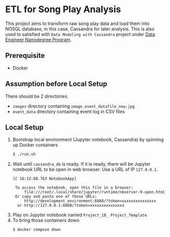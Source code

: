# ETL for Song Play Analysis

This project aims to transform raw song play data and load them into NOSQL database, in this case, Cassandra for later analysis. This is also used to satisfied with `Data Modeling with Cassandra` project under [Data Engineer Nanodegree Program](https://www.udacity.com/course/data-engineer-nanodegree--nd027).

## Prerequisite
- Docker

## Assumption before Local Setup
There should be 2 directories.
- `images` directory containing `image_event_datafile_new.jpg`
- `event_data` directory containing event log in CSV files

## Local Setup
1. Bootstrap local environment (Jupyter notebook, Cassandra) by spinning up Docker containers
   ```bash
   $ ./run.sh
   ```
2. Wait until `cassandra_db` is ready. If it is ready, there will be Jupyter notebook URL to be open in web browser. Use a URL of IP `127.0.0.1`.
   ```
   [C 16:12:08.763 NotebookApp] 
    
    To access the notebook, open this file in a browser:
        file:///root/.local/share/jupyter/runtime/nbserver-9-open.html
    Or copy and paste one of these URLs:
        http://development_environment:8888/?token=xxxxxxxxxxxxxxx
     or http://127.0.0.1:8888/?token=xxxxxxxxxxxxxxx
   ```
3. Play on Jupyter notebook named `Project_1B_ Project_Template`
4. To bring those containers down
   ```bash
   $ docker compose down
   ```
